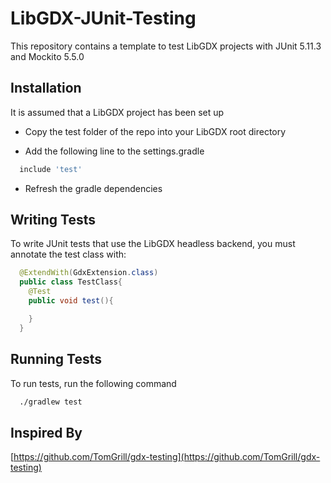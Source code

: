
# LibGDX-JUnit-Testing

This repository contains a template to test LibGDX projects with JUnit 5.11.3 and Mockito 5.5.0




## Installation

It is assumed that a LibGDX project has been set up

* Copy the test folder of the repo into your LibGDX root directory


* Add the following line to the settings.gradle
```gradle
  include 'test'
```

* Refresh the gradle dependencies


## Writing Tests

To write JUnit tests that use the LibGDX headless backend, you must annotate the test class with:

```java
  @ExtendWith(GdxExtension.class)
  public class TestClass{
    @Test
    public void test(){

    }
  }
```


## Running Tests

To run tests, run the following command

```bash
  ./gradlew test
```


## Inspired By

[https://github.com/TomGrill/gdx-testing](https://github.com/TomGrill/gdx-testing)

